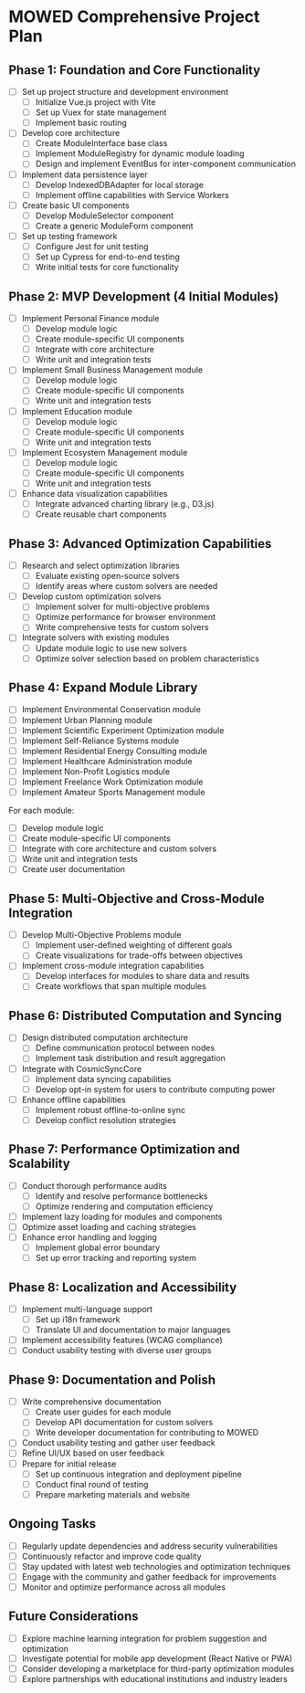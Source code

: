 # MOWED Comprehensive Project Plan

## Phase 1: Foundation and Core Functionality
- [ ] Set up project structure and development environment
  - [ ] Initialize Vue.js project with Vite
  - [ ] Set up Vuex for state management
  - [ ] Implement basic routing
- [ ] Develop core architecture
  - [ ] Create ModuleInterface base class
  - [ ] Implement ModuleRegistry for dynamic module loading
  - [ ] Design and implement EventBus for inter-component communication
- [ ] Implement data persistence layer
  - [ ] Develop IndexedDBAdapter for local storage
  - [ ] Implement offline capabilities with Service Workers
- [ ] Create basic UI components
  - [ ] Develop ModuleSelector component
  - [ ] Create a generic ModuleForm component
- [ ] Set up testing framework
  - [ ] Configure Jest for unit testing
  - [ ] Set up Cypress for end-to-end testing
  - [ ] Write initial tests for core functionality

## Phase 2: MVP Development (4 Initial Modules)
- [ ] Implement Personal Finance module
  - [ ] Develop module logic
  - [ ] Create module-specific UI components
  - [ ] Integrate with core architecture
  - [ ] Write unit and integration tests
- [ ] Implement Small Business Management module
  - [ ] Develop module logic
  - [ ] Create module-specific UI components
  - [ ] Write unit and integration tests
- [ ] Implement Education module
  - [ ] Develop module logic
  - [ ] Create module-specific UI components
  - [ ] Write unit and integration tests
- [ ] Implement Ecosystem Management module
  - [ ] Develop module logic
  - [ ] Create module-specific UI components
  - [ ] Write unit and integration tests
- [ ] Enhance data visualization capabilities
  - [ ] Integrate advanced charting library (e.g., D3.js)
  - [ ] Create reusable chart components

## Phase 3: Advanced Optimization Capabilities
- [ ] Research and select optimization libraries
  - [ ] Evaluate existing open-source solvers
  - [ ] Identify areas where custom solvers are needed
- [ ] Develop custom optimization solvers
  - [ ] Implement solver for multi-objective problems
  - [ ] Optimize performance for browser environment
  - [ ] Write comprehensive tests for custom solvers
- [ ] Integrate solvers with existing modules
  - [ ] Update module logic to use new solvers
  - [ ] Optimize solver selection based on problem characteristics

## Phase 4: Expand Module Library
- [ ] Implement Environmental Conservation module
- [ ] Implement Urban Planning module
- [ ] Implement Scientific Experiment Optimization module
- [ ] Implement Self-Reliance Systems module
- [ ] Implement Residential Energy Consulting module
- [ ] Implement Healthcare Administration module
- [ ] Implement Non-Profit Logistics module
- [ ] Implement Freelance Work Optimization module
- [ ] Implement Amateur Sports Management module

For each module:
  - [ ] Develop module logic
  - [ ] Create module-specific UI components
  - [ ] Integrate with core architecture and custom solvers
  - [ ] Write unit and integration tests
  - [ ] Create user documentation

## Phase 5: Multi-Objective and Cross-Module Integration
- [ ] Develop Multi-Objective Problems module
  - [ ] Implement user-defined weighting of different goals
  - [ ] Create visualizations for trade-offs between objectives
- [ ] Implement cross-module integration capabilities
  - [ ] Develop interfaces for modules to share data and results
  - [ ] Create workflows that span multiple modules

## Phase 6: Distributed Computation and Syncing
- [ ] Design distributed computation architecture
  - [ ] Define communication protocol between nodes
  - [ ] Implement task distribution and result aggregation
- [ ] Integrate with CosmicSyncCore
  - [ ] Implement data syncing capabilities
  - [ ] Develop opt-in system for users to contribute computing power
- [ ] Enhance offline capabilities
  - [ ] Implement robust offline-to-online sync
  - [ ] Develop conflict resolution strategies

## Phase 7: Performance Optimization and Scalability
- [ ] Conduct thorough performance audits
  - [ ] Identify and resolve performance bottlenecks
  - [ ] Optimize rendering and computation efficiency
- [ ] Implement lazy loading for modules and components
- [ ] Optimize asset loading and caching strategies
- [ ] Enhance error handling and logging
  - [ ] Implement global error boundary
  - [ ] Set up error tracking and reporting system

## Phase 8: Localization and Accessibility
- [ ] Implement multi-language support
  - [ ] Set up i18n framework
  - [ ] Translate UI and documentation to major languages
- [ ] Implement accessibility features (WCAG compliance)
- [ ] Conduct usability testing with diverse user groups

## Phase 9: Documentation and Polish
- [ ] Write comprehensive documentation
  - [ ] Create user guides for each module
  - [ ] Develop API documentation for custom solvers
  - [ ] Write developer documentation for contributing to MOWED
- [ ] Conduct usability testing and gather user feedback
- [ ] Refine UI/UX based on user feedback
- [ ] Prepare for initial release
  - [ ] Set up continuous integration and deployment pipeline
  - [ ] Conduct final round of testing
  - [ ] Prepare marketing materials and website

## Ongoing Tasks
- [ ] Regularly update dependencies and address security vulnerabilities
- [ ] Continuously refactor and improve code quality
- [ ] Stay updated with latest web technologies and optimization techniques
- [ ] Engage with the community and gather feedback for improvements
- [ ] Monitor and optimize performance across all modules

## Future Considerations
- [ ] Explore machine learning integration for problem suggestion and optimization
- [ ] Investigate potential for mobile app development (React Native or PWA)
- [ ] Consider developing a marketplace for third-party optimization modules
- [ ] Explore partnerships with educational institutions and industry leaders

